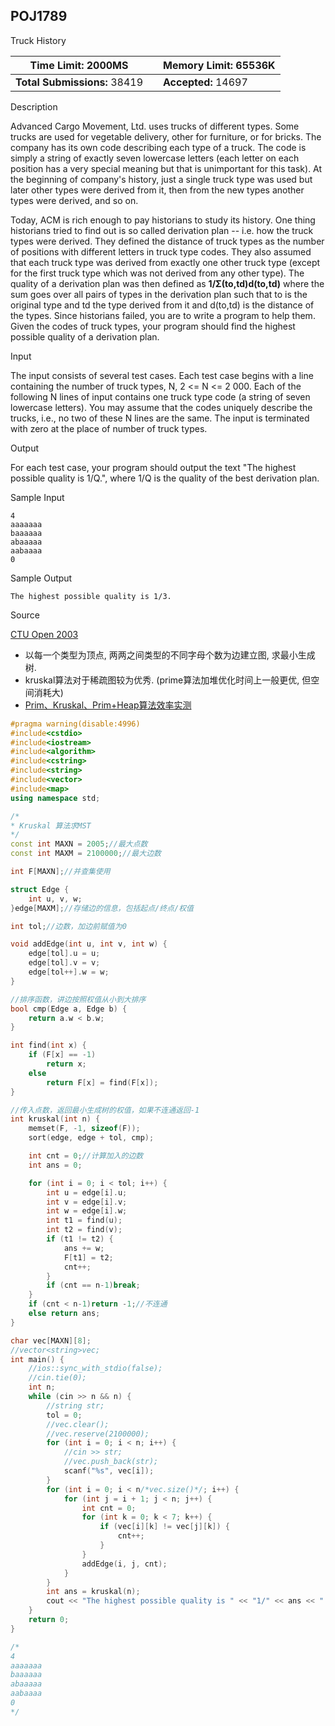 ## POJ1789

Truck History

| **Time Limit:** 2000MS       |      | **Memory Limit:** 65536K |
| ---------------------------- | ---- | ------------------------ |
| **Total Submissions:** 38419 |      | **Accepted:** 14697      |

Description

Advanced Cargo Movement, Ltd. uses trucks of different types. Some trucks are used for vegetable delivery, other for furniture, or for bricks. The company has its own code describing each type of a truck. The code is simply a string of exactly seven lowercase letters (each letter on each position has a very special meaning but that is unimportant for this task). At the beginning of company's history, just a single truck type was used but later other types were derived from it, then from the new types another types were derived, and so on.

Today, ACM is rich enough to pay historians to study its history. One thing historians tried to find out is so called derivation plan -- i.e. how the truck types were derived. They defined the distance of truck types as the number of positions with different letters in truck type codes. They also assumed that each truck type was derived from exactly one other truck type (except for the first truck type which was not derived from any other type). The quality of a derivation plan was then defined as
**1/Σ(to,td)d(to,td)**
where the sum goes over all pairs of types in the derivation plan such that to is the original type and td the type derived from it and d(to,td) is the distance of the types.
Since historians failed, you are to write a program to help them. Given the codes of truck types, your program should find the highest possible quality of a derivation plan.

Input

The input consists of several test cases. Each test case begins with a line containing the number of truck types, N, 2 <= N <= 2 000. Each of the following N lines of input contains one truck type code (a string of seven lowercase letters). You may assume that the codes uniquely describe the trucks, i.e., no two of these N lines are the same. The input is terminated with zero at the place of number of truck types.

Output

For each test case, your program should output the text "The highest possible quality is 1/Q.", where 1/Q is the quality of the best derivation plan.

Sample Input

```
4
aaaaaaa
baaaaaa
abaaaaa
aabaaaa
0
```

Sample Output

```
The highest possible quality is 1/3.
```

Source

[CTU Open 2003](http://poj.org/searchproblem?field=source&key=CTU+Open+2003)

* 以每一个类型为顶点, 两两之间类型的不同字母个数为边建立图, 求最小生成树. 
* kruskal算法对于稀疏图较为优秀. (prime算法加堆优化时间上一般更优, 但空间消耗大)
* [Prim、Kruskal、Prim+Heap算法效率实测](https://blog.csdn.net/gykimo/article/details/8538275)

```c++
#pragma warning(disable:4996)
#include<cstdio>
#include<iostream>
#include<algorithm>
#include<cstring>
#include<string>
#include<vector>
#include<map>
using namespace std;

/*
* Kruskal 算法求MST
*/
const int MAXN = 2005;//最大点数
const int MAXM = 2100000;//最大边数

int F[MAXN];//并查集使用

struct Edge {
	int u, v, w;
}edge[MAXM];//存储边的信息，包括起点/终点/权值

int tol;//边数，加边前赋值为0

void addEdge(int u, int v, int w) {
	edge[tol].u = u;
	edge[tol].v = v;
	edge[tol++].w = w;
}

//排序函数，讲边按照权值从小到大排序
bool cmp(Edge a, Edge b) {
	return a.w < b.w;
}

int find(int x) {
	if (F[x] == -1)
		return x;
	else
		return F[x] = find(F[x]);
}

//传入点数，返回最小生成树的权值，如果不连通返回-1
int kruskal(int n) {
	memset(F, -1, sizeof(F));
	sort(edge, edge + tol, cmp);

	int cnt = 0;//计算加入的边数
	int ans = 0;

	for (int i = 0; i < tol; i++) {
		int u = edge[i].u;
		int v = edge[i].v;
		int w = edge[i].w;
		int t1 = find(u);
		int t2 = find(v);
		if (t1 != t2) {
			ans += w;
			F[t1] = t2;
			cnt++;
		}
		if (cnt == n-1)break;
	}
	if (cnt < n-1)return -1;//不连通
	else return ans;
}

char vec[MAXN][8];
//vector<string>vec;
int main() {
    //ios::sync_with_stdio(false);
    //cin.tie(0);
    int n;
    while (cin >> n && n) {
        //string str;
		tol = 0;
        //vec.clear();
        //vec.reserve(2100000);
        for (int i = 0; i < n; i++) {
            //cin >> str;
            //vec.push_back(str);
			scanf("%s", vec[i]);
        }
        for (int i = 0; i < n/*vec.size()*/; i++) {
            for (int j = i + 1; j < n; j++) {
                int cnt = 0;
                for (int k = 0; k < 7; k++) {
                    if (vec[i][k] != vec[j][k]) {
                        cnt++;
                    }
                }
                addEdge(i, j, cnt);
            }
        }
        int ans = kruskal(n);
        cout << "The highest possible quality is " << "1/" << ans << ".\n";
    }
    return 0;
}

/*
4
aaaaaaa
baaaaaa
abaaaaa
aabaaaa
0
*/
```

